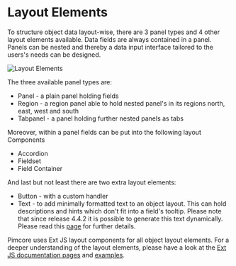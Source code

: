 # Layout Elements

To structure object data layout-wise, there are 3 panel types and 4 other layout elements available. Data fields are 
always contained in a panel. Panels can be nested and thereby a data input interface tailored to the users's needs 
can be designed.

![Layout Elements](../../img/classes-layouts.png)

The three available panel types are:
* Panel - a plain panel holding fields
* Region - a region panel able to hold nested panel's in its regions north, east, west and south
* Tabpanel - a panel holding further nested panels as tabs

Moreover, within a panel fields can be put into the following layout Components
* Accordion
* Fieldset
* Field Container

And last but not least there are two extra layout elements:
* Button - with a custom handler
* Text - to add minimally formatted text to an object layout. This can hold descriptions and hints which don't fit into 
a field's tooltip. Please note that since release 4.4.2 it is possible to generate this text dynamically.
Please read this [page](./01_Dynamic_Text_Labels.md) for further details. 

Pimcore uses Ext JS layout components for all object layout elements. For a deeper understanding of the layout elements, 
please have a look at the [Ext JS documentation pages](http://docs.sencha.com/extjs/6.0/6.0.1-classic/) and 
[examples](http://www.sencha.com/products/js/).
